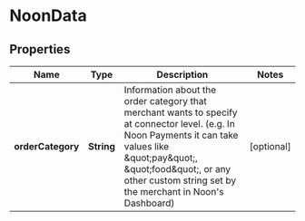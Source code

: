 

# NoonData


## Properties

| Name | Type | Description | Notes |
|------------ | ------------- | ------------- | -------------|
|**orderCategory** | **String** | Information about the order category that merchant wants to specify at connector level. (e.g. In Noon Payments it can take values like \&quot;pay\&quot;, \&quot;food\&quot;, or any other custom string set by the merchant in Noon&#39;s Dashboard) |  [optional] |



